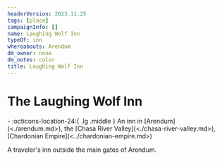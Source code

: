 ```yaml
---
headerVersion: 2023.11.25
tags: [place]
campaignInfo: []
name: Laughing Wolf Inn
typeOf: inn
whereabouts: Arendum
dm_owner: none
dm_notes: color
title: Laughing Wolf Inn
---
```

# The Laughing Wolf Inn
<div class="grid cards ext-narrow-margin ext-one-column" markdown>
-    :octicons-location-24:{ .lg .middle } An inn in [Arendum](<./arendum.md>), the [Chasa River Valley](<./chasa-river-valley.md>), [Chardonian Empire](<../chardonian-empire.md>)  
</div>


A traveler's inn outside the main gates of Arendum. 